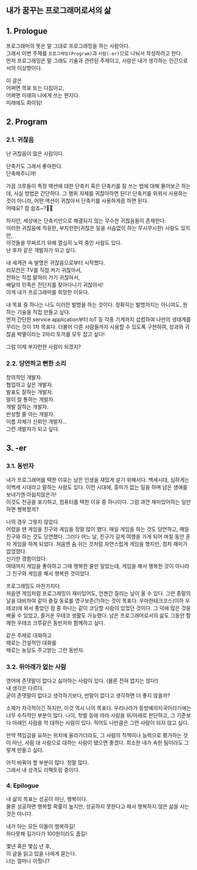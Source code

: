 ## 내가 꿈꾸는 프로그래머로서의 삶

## 1. Prologue

프로그래머의 뜻은 말 그대로 프로그래밍을 하는 사람이다.<br>
그래서 이번 주제를 `프로그래밍(Program)`과 `사람(-er)`으로 나눠서 작성하려고 한다.<br>
먼저 프로그래밍은 말 그래도 기술과 관련된 주제이고,
사람은 내가 생각하는 인간으로서의 이상향이다.

이 글은<br>
어쩌면 목표 또는 다짐이고,<br>
어쩌면 미래의 나에게 쓰는 편지다.<br>
미래에도 화이팅!

## 2. Program

### 2.1. 귀찮음

난 귀찮음이 많은 사람이다.

단축키도 그래서 좋아한다.<br>
단축해주니까!

가끔 크루들이 특정 액션에 대한 단축키 혹은 단축키를 잘 쓰는 법에 대해 물어보곤 하는데, 사실 방법은 간단하다.
그 행위 자체를 귀찮아하면 된다!
단축키를 외워서 사용하는 것이 아니라, 어떤 액션이 귀찮아서 단축키를 사용하게끔 하면 된다.<br>
어때요? 참 쉽죠~?🧔🎨

하지만, 세상에는 단축키만으로 해결되지 않는 무수한 귀찮음들이 존재한다.<br>
이러한 귀찮음에 적응한, 부지런한(귀찮은 일을 서슴없이 하는 무시무시한) 사람도 있지만,<br>
이것들을 무찌르기 위해 열심히 노력 중인 사람도 있다.<br>
난 후자 같은 개발자가 되고 싶다.

내 세계관 속 발명은 귀찮음으로부터 시작했다.<br>
리모컨은 TV를 직접 켜기 귀찮아서,<br>
전화는 직접 말하러 가기 귀찮아서,<br>
배달의 민족은 전단지를 찾아다니기 귀찮아서!<br>
이게 내가 프로그래머를 희망한 이유다.

내 목표 중 하나는 나도 이러한 발명을 하는 것이다.
정확히는 발명까지는 아니여도, 원하는 기술을 직접 만들고 싶다.<br>
먼저 간단한 service application부터 IoT 등 각종 기계까지 섭렵하여 나만의 생태계를 꾸리는 것이 1차 목표다.
더불어 다른 사람들까지 사용할 수 있도록 구현하여, 성과와 귀찮음 박멸이라는 2마리 토끼를 모두 잡고 싶다!

그럼 이제 부지런한 사람이 되겠지?

### 2.2. 당연하고 뻔한 소리

창의적인 개발자.<br>
협업하고 싶은 개발자.<br>
발표도 잘하는 개발자.<br>
말이 잘 통하는 개발자.<br>
개발 잘하는 개발자.<br>
반성할 줄 아는 개발자.<br>
이름 자체가 신뢰인 개발자...<br>
그런 개발자가 되고 싶다.

## 3. -er

### 3.1. 동반자

내가 프로그래머를 택한 이유는 남은 인생을 재밌게 살기 위해서다. 
백세시대, 심하게는 이백세 시대라고 말하는 사람도 있다.
이런 시대에, 흥미가 없는 일을 하며 남은 생애를 보내기엔 아쉽지않은가!<br>
이것도 전공을 포기하고, 컴퓨터를 택한 이유 중 하나이다.
그럼 과연 재미있어하는 일만 하면 행복할까?

나의 경우 그렇지 않았다.<br>
어렸을 땐 게임을 친구와 게임을 정말 많이 했다.
매일 게임을 하는 것도 당연하고, 매일 친구와 하는 것도 당연했다.
그러다 어느 날, 친구가 길게 여행을 가게 되어 며칠 동안 혼자 게임을 하게 되었다.
처음엔 숨 쉬는 것처럼 자연스럽게 게임을 했지만, 점차 재미가 없었졌다.<br>
신기한 경험이었다.<br>
여태까지 게임을 좋아하고 그때 행복한 줄만 알았는데,
게임을 해서 행복한 것이 아니라 그 친구와 게임을 해서 행복한 것이었다.

프로그래밍도 마찬가지다.<br>
처음엔 게임처럼 프로그래밍이 재미있어도, 언젠간 질리는 날이 올 수 있다.
그런 종말의 날을 대비하여 같이 즐길 동료를 영구보존(?)하는 것이 목표다.
우아한테크코스(이하 우테코)에 와서 좋았던 점 중 하나는 같이 코딩할 사람이 있었던 것이다.
그 덕에 많은 것을 배울 수 있었고, 즐거운 우테코 생활도 가능했다.
남은 프로그래머로서의 삶도 그동안 함께한 우테코 크루같은 동반자와 함께하고 싶다.

같은 주제로 대화하고<br>
때로는 건설적인 대화를<br>
때로는 농담도 주고받는 그런 동반자.

### 3.2. 위아래가 없는 사람

영어에 존댓말이 없다고 싫어하는 사람이 있다. (물론 전혀 없지는 않다!)<br>
내 생각은 다르다.<br>
굳이 존댓말이 없다고 생각하기보다, 반말이 없다고 생각하면 더 좋지 않을까?

소제가 자극적이긴 하지만, 이것 역시 나의 목표다.
우리나라가 동방예의지국이라기에는 너무 수직적인 부분이 많다.
나이, 학벌 등에 따라 사람을 위/아래로 판단하고, 그 기준보다 아래인 사람을 막 대하는 사람이 있다.
적어도 나만큼은 그런 사람이 되지 않고 싶다.

만약 책임감을 요하는 위치에 올라가더라도,
그 사람의 직책이나 능력으로 평가하는 것이 아닌, 사람 대 사람으로 대하는 사람이 됐으면 좋겠다.
최소한 내가 속한 팀이라도 그렇게 만들고 싶다.

아직 바꿔야 할 부분이 많다. 정말 많다.<br>
그래서 내 성격도 리팩토링 중이다.

### 4. Epilogue

내 삶의 목표는 성공이 아닌, 행복이다.<br>
물론 성공하면 행복할 확률이 높지만, 성공하지 못한다고 해서 행복하지 않은 삶을 사는 것은 아니다.

내가 아는 모든 이들이 행복하길!<br>
하다못해 길가다가 100원이라도 줍길!

몇년 혹은 몇십 년 후,<br>
이 글을 읽고 있을 나에게 묻는다.<br>
너는 얼마나 이뤘니?
